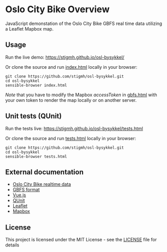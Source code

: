 # Oslo City Bike Overview

JavaScript demonstation of the Oslo City Bike GBFS real time data
utilizing a Leaflet Mapbox map.

## Usage

Run the live demo: https://stigmh.github.io/osl-bysykkel/

Or clone the source and run [index.html](index.html) locally in your browser:

```
git clone https://github.com/stigmh/osl-bysykkel.git
cd osl-bysykkel
sensible-browser index.html
```

*Note* that you have to modify the Mapbox _accessToken_ in [gbfs.html](gbfs.html)
with your own token to render the map locally or on another server.

## Unit tests (QUnit)

Run the tests live: https://stigmh.github.io/osl-bysykkel/tests.html

Or clone the source and run [tests.html](tests.html) locally in your browser:

```
git clone https://github.com/stigmh/osl-bysykkel.git
cd osl-bysykkel
sensible-browser tests.html
```

## External documentation

- [Oslo City Bike realtime data](https://oslobysykkel.no/en/apne-data/sanntid)
- [GBFS format](https://github.com/NABSA/gbfs/blob/master/gbfs.md)
- [Vue.js](https://vuejs.org/v2/api/)
- [QUnit](https://api.qunitjs.com/)
- [Leaflet](https://leafletjs.com/reference-1.6.0.html)
- [Mapbox](https://www.mapbox.com/)

## License

This project is licensed under the MIT License - see the [LICENSE](LICENSE) file for details

